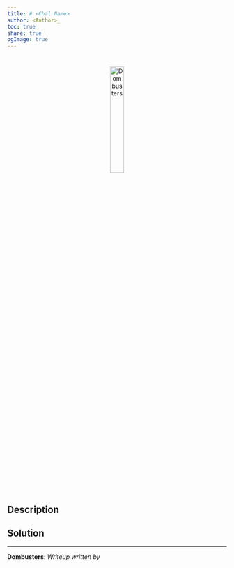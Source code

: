 ```yaml
---
title: # <Chal Name>
author: <Author>_
toc: true
share: true
ogImage: true
---
```


# <Chal Name>

<p align="center">
  <img src="../../images/logo.jpg" alt="Dombusters" width="25%">
</p>

## Description


## Solution


---
**Dombusters**: _Writeup written by <Author>_